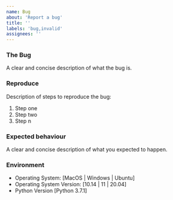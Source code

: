 ```yaml
---
name: Bug
about: 'Report a bug'
title: ''
labels: 'bug,invalid'
assignees: ''
---
```


### The Bug

A clear and concise description of what the bug is.

### Reproduce

Description of steps to reproduce the bug:

1. Step one
1. Step two
1. Step n

### Expected behaviour

A clear and concise description of what you expected to happen.

### Environment

- Operating System: [MacOS | Windows | Ubuntu]
- Operating System Version: [10.14 | 11 | 20.04]
- Python Version [Python 3.7.1]
